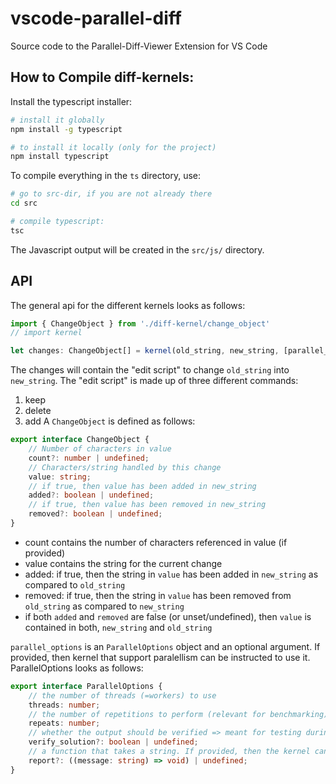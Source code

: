 # vscode-parallel-diff
Source code to the Parallel-Diff-Viewer Extension for VS Code


## How to Compile diff-kernels:
Install the typescript installer:
```bash
# install it globally
npm install -g typescript

# to install it locally (only for the project)
npm install typescript
```

To compile everything in the `ts` directory, use:
```bash
# go to src-dir, if you are not already there
cd src

# compile typescript:
tsc
```
The Javascript output will be created in the `src/js/` directory.

## API
The general api for the different kernels looks as follows:
```ts
import { ChangeObject } from './diff-kernel/change_object'
// import kernel

let changes: ChangeObject[] = kernel(old_string, new_string, [parallel_options]);
```

The changes will contain the "edit script" to change `old_string` into `new_string`. The "edit script" is made up
of three different commands:
1. keep
2. delete
3. add
A `ChangeObject` is defined as follows:
```ts
export interface ChangeObject {
    // Number of characters in value
    count?: number | undefined;
    // Characters/string handled by this change
    value: string;
    // if true, then value has been added in new_string
    added?: boolean | undefined;
    // if true, then value has been removed in new_string
    removed?: boolean | undefined;
}
```
* count contains the number of characters referenced in value (if provided)
* value contains the string for the current change
* added: if true, then the string in `value`  has been added in `new_string` as compared to `old_string`
* removed: if true, then the string in `value` has been removed from `old_string`  as compared to `new_string`
* if both `added` and `removed` are false (or unset/undefined), then `value` is contained in both, `new_string` and `old_string`

`parallel_options` is an `ParallelOptions` object and an optional argument. If provided, then kernel that support paralellism can be instructed to use it. ParallelOptions looks as follows:
```ts
export interface ParallelOptions {
    // the number of threads (=workers) to use
    threads: number;
    // the number of repetitions to perform (relevant for benchmarking)
    repeats: number;
    // whether the output should be verified => meant for testing during development of the algorithms
    verify_solution?: boolean | undefined;
    // a function that takes a string. If provided, then the kernel can use this to report/log timings
    report?: ((message: string) => void) | undefined;
}
```